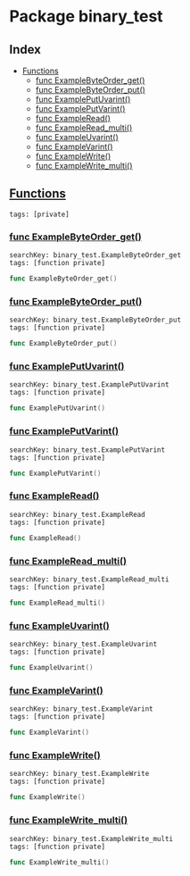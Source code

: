 # Package binary_test

## Index

* [Functions](#func)
    * [func ExampleByteOrder_get()](#ExampleByteOrder_get)
    * [func ExampleByteOrder_put()](#ExampleByteOrder_put)
    * [func ExamplePutUvarint()](#ExamplePutUvarint)
    * [func ExamplePutVarint()](#ExamplePutVarint)
    * [func ExampleRead()](#ExampleRead)
    * [func ExampleRead_multi()](#ExampleRead_multi)
    * [func ExampleUvarint()](#ExampleUvarint)
    * [func ExampleVarint()](#ExampleVarint)
    * [func ExampleWrite()](#ExampleWrite)
    * [func ExampleWrite_multi()](#ExampleWrite_multi)


## <a id="func" href="#func">Functions</a>

```
tags: [private]
```

### <a id="ExampleByteOrder_get" href="#ExampleByteOrder_get">func ExampleByteOrder_get()</a>

```
searchKey: binary_test.ExampleByteOrder_get
tags: [function private]
```

```Go
func ExampleByteOrder_get()
```

### <a id="ExampleByteOrder_put" href="#ExampleByteOrder_put">func ExampleByteOrder_put()</a>

```
searchKey: binary_test.ExampleByteOrder_put
tags: [function private]
```

```Go
func ExampleByteOrder_put()
```

### <a id="ExamplePutUvarint" href="#ExamplePutUvarint">func ExamplePutUvarint()</a>

```
searchKey: binary_test.ExamplePutUvarint
tags: [function private]
```

```Go
func ExamplePutUvarint()
```

### <a id="ExamplePutVarint" href="#ExamplePutVarint">func ExamplePutVarint()</a>

```
searchKey: binary_test.ExamplePutVarint
tags: [function private]
```

```Go
func ExamplePutVarint()
```

### <a id="ExampleRead" href="#ExampleRead">func ExampleRead()</a>

```
searchKey: binary_test.ExampleRead
tags: [function private]
```

```Go
func ExampleRead()
```

### <a id="ExampleRead_multi" href="#ExampleRead_multi">func ExampleRead_multi()</a>

```
searchKey: binary_test.ExampleRead_multi
tags: [function private]
```

```Go
func ExampleRead_multi()
```

### <a id="ExampleUvarint" href="#ExampleUvarint">func ExampleUvarint()</a>

```
searchKey: binary_test.ExampleUvarint
tags: [function private]
```

```Go
func ExampleUvarint()
```

### <a id="ExampleVarint" href="#ExampleVarint">func ExampleVarint()</a>

```
searchKey: binary_test.ExampleVarint
tags: [function private]
```

```Go
func ExampleVarint()
```

### <a id="ExampleWrite" href="#ExampleWrite">func ExampleWrite()</a>

```
searchKey: binary_test.ExampleWrite
tags: [function private]
```

```Go
func ExampleWrite()
```

### <a id="ExampleWrite_multi" href="#ExampleWrite_multi">func ExampleWrite_multi()</a>

```
searchKey: binary_test.ExampleWrite_multi
tags: [function private]
```

```Go
func ExampleWrite_multi()
```

